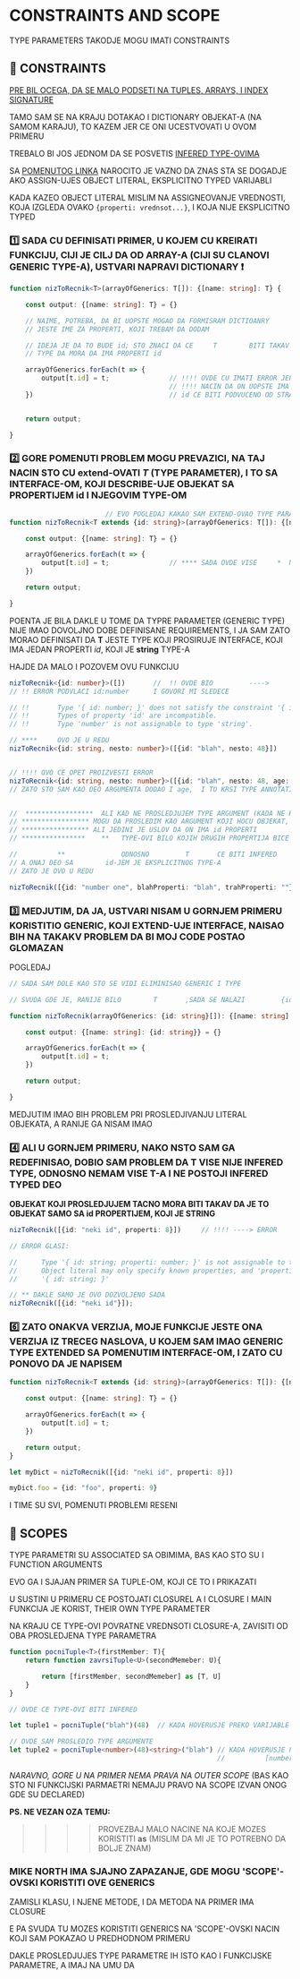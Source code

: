 # CONSTRAINTS AND SCOPE

TYPE PARAMETERS TAKODJE MOGU IMATI CONSTRAINTS

## :hibiscus: CONSTRAINTS

[PRE BIL OCEGA, DA SE MALO PODSETI NA TUPLES, ARRAYS, I INDEX SIGNATURE](https://github.com/Rade58/apis_trying_out_and_practicing/blob/master/TYPESCRIPT/BELESKE/0%29%20VAZNE%20STVARI%20I%20PODSETNIK/INDEX%20SIGNATURE%20AND%20OTHER.md#ovde-zelim-da-se-pozabavim-index-signature-om-ali-takodje-i-da-pregledam-osobine-array-eva-i-tuple-ova)

TAMO SAM SE NA KRAJU DOTAKAO I DICTIONARY OBJEKAT-A (NA SAMOM KARAJU), TO KAZEM JER CE ONI UCESTVOVATI U OVOM PRIMERU

TREBALO BI JOS JEDNOM DA SE POSVETIS [INFERED TYPE-OVIMA](https://github.com/Rade58/apis_trying_out_and_practicing/blob/master/TYPESCRIPT/BELESKE/0%29%20VAZNE%20STVARI%20I%20PODSETNIK/INFERED%20TYPE.md#infered-type)

SA [POMENUTOG LINKA](https://github.com/Rade58/apis_trying_out_and_practicing/blob/master/TYPESCRIPT/BELESKE/0%29%20VAZNE%20STVARI%20I%20PODSETNIK/INFERED%20TYPE.md#ali-obrati-paznju-kada-assign-ujes-object-literal) NAROCITO JE VAZNO DA ZNAS STA SE DOGADJE AKO ASSIGN-UJES OBJECT LITERAL, EKSPLICITNO TYPED VARIJABLI

KADA KAZEO OBJECT LITERAL MISLIM NA ASSIGNEOVANJE VREDNOSTI, KOJA IZGLEDA OVAKO `{properti: vrednsot...}`, I KOJA NIJE EKSPLICITNO TYPED

### :one: SADA CU DEFINISATI PRIMER, U KOJEM CU KREIRATI FUNKCIJU, CIJI JE CILJ DA OD ARRAY-A (CIJI SU CLANOVI GENERIC TYPE-A), USTVARI NAPRAVI DICTIONARY :exclamation:

```typescript
function nizToRecnik<T>(arrayOfGenerics: T[]): {[name: string]: T} {

    const output: {[name: string]: T} = {}

    // NAIME, POTREBA, DA BI UOPSTE MOGAO DA FORMISRAM DICTIOANRY
    // JESTE IME ZA PROPERTI, KOJI TREBAM DA DODAM

    // IDEJA JE DA TO BUDE id; STO ZNACI DA CE     T        BITI TAKAV
    // TYPE DA MORA DA IMA PROPERTI id

    arrayOfGenerics.forEach(t => {
        output[t.id] = t;               // !!!! OVDE CU IMATI ERROR JER NISAM TYPE-OVAO     T       NA TAKAV
                                        // !!!! NACIN DA ON UOPSTE IMA id PROPERTI (KOJI NARAVN OTREBA DA BUDE string TYPE-A)
    })                                  // id CE BITI PODVUCENO OD STRANE TYPESCRIPT-A


    return output;

}
```

### :two: GORE POMENUTI PROBLEM MOGU PREVAZICI, NA TAJ NACIN STO CU extend-OVATI *T* (TYPE PARAMETER), I TO SA INTERFACE-OM, KOJI DESCRIBE-UJE OBJEKAT SA PROPERTIJEM id I NJEGOVIM TYPE-OM

```typescript
                        // EVO POGLEDAJ KAKAO SAM EXTEND-OVAO TYPE PARAMETER
function nizToRecnik<T extends {id: string}>(arrayOfGenerics: T[]): {[name: string]: T} {

    const output: {[name: string]: T} = {}

    arrayOfGenerics.forEach(t => {
        output[t.id] = t;               // **** SADA OVDE VISE     *  NEMA  *     ERRORO-A
    })

    return output;

}

```

POENTA JE BILA DAKLE U TOME DA TYPRE PARAMETER (GENERIC TYPE) NIJE IMAO DOVOLJNO DOBE DEFINISANE REQUIREMENTS, I JA SAM ZATO MORAO DEFINISATI DA **T** JESTE TYPE KOJI PROSIRUJE INTERFACE, KOJI IMA JEDAN PROPERTI *id*, KOJI JE **string** TYPE-A

HAJDE DA MALO I POZOVEM OVU FUNKCIJU

```typescript
nizToRecnik<{id: number}>([])       //  !! OVDE BIO         ---->      ERROR
// !! ERROR PODVLACI id:number      I GOVORI MI SLEDECE

// !!       Type '{ id: number; }' does not satisfy the constraint '{ id: string; }'.
// !!       Types of property 'id' are incompatible.
// !!       Type 'number' is not assignable to type 'string'.

// ****     OVO JE U REDU
nizToRecnik<{id: string, nesto: number}>([{id: "blah", nesto: 48}])


// !!!! OVO CE OPET PROIZVESTI ERROR
nizToRecnik<{id: string, nesto: number}>([{id: "blah", nesto: 48, age: 56}])    //!!  ---->   ERROR
// ZATO STO SAM KAO DEO ARGUMENTA DODAO I age,  I TO KRSI TYPE ANNOTATION


//  *****************  ALI KAD NE PROSLEDJUJEM TYPE ARGUMENT (KADA NE KORISTIM PROSLEDJIVANJE U <>)
// ***************** MOGU DA PROSLEDIM KAO ARGUMENT KOJI HOCU OBJEKAT, ON MOZE BITI BILO KOJI
// ***************** ALI JEDINI JE USLOV DA ON IMA id PROPERTI
// ****************    **   TYPE-OVI BILO KOJIH DRUGIH PROPERTIJA BICE INFERED   **

//          **              ODNOSNO         T       CE BITI INFERED      TYPE-A
// A ONAJ DEO SA        id-JEM JE EKSPLICITNOG TYPE-A
// ZATO JE OVO U REDU

nizToRecnik([{id: "number one", blahProperti: "blah", trahProperti: ""}])

```

### :three: MEDJUTIM, DA JA, USTVARI NISAM U GORNJEM PRIMERU KORISTITIO GENERIC, KOJI EXTEND-UJE INTERFACE, NAISAO BIH NA TAKAKV PROBLEM DA BI MOJ CODE POSTAO GLOMAZAN

POGLEDAJ

```typescript
// SADA SAM DOLE KAO STO SE VIDI ELIMINISAO GENERIC I TYPE

// SVUDA GDE JE, RANIJE BILO        T       ,SADA SE NALAZI         {id: string}

function nizToRecnik(arrayOfGenerics: {id: string}[]): {[name: string]: {id: string}} {

    const output: {[name: string]: {id: string}} = {}

    arrayOfGenerics.forEach(t => {
        output[t.id] = t;
    })

    return output;

}
```

MEDJUTIM IMAO BIH PROBLEM PRI PROSLEDJIVANJU LITERAL OBJEKATA, A RANIJE GA NISAM IMAO

### :four: ALI U GORNJEM PRIMERU, NAKO NSTO SAM GA REDEFINISAO, DOBIO SAM PROBLEM DA **T** VISE NIJE INFERED TYPE, ODNOSNO NEMAM VISE T-A I NE POSTOJI INFERED TYPED DEO

**OBJEKAT KOJI PROSLEDJUJEM TACNO MORA BITI TAKAV DA JE TO OBJEKAT SAMO SA id PROPERTIJEM, KOJI JE STRING**

```typescript
nizToRecnik([{id: "neki id", properti: 8}])     // !!!! ----> ERROR

// ERROR GLASI:

//      Type '{ id: string; properti: number; }' is not assignable to type '{ id: string; }'.
//      Object literal may only specify known properties, and 'properti' does not exist in type 
//      '{ id: string; }'

// ** DAKLE SAMO JE OVO DOZVOLJENO SADA
nizToRecnik([{id: "neki id"}]);
```

### :six: ZATO ONAKVA VERZIJA, MOJE FUNKCIJE JESTE ONA VERZIJA IZ TRECEG NASLOVA, U KOJEM SAM IMAO GENERIC TYPE EXTENDED SA POMENUTIM INTERFACE-OM, I ZATO CU PONOVO DA JE NAPISEM

```typescript
function nizToRecnik<T extends {id: string}>(arrayOfGenerics: T[]): {[name: string]: T} {

    const output: {[name: string]: T} = {}

    arrayOfGenerics.forEach(t => {
        output[t.id] = t;
    })

    return output;
}

let myDict = nizToRecnik([{id: "neki id", properti: 8}])

myDict.foo = {id: "foo", properti: 9}

```

I TIME SU SVI, POMENUTI PROBLEMI RESENI

## :maple_leaf: SCOPES

TYPE PARAMETRI SU ASSOCIATED SA OBIMIMA, BAS KAO STO SU I FUNCTION ARGUMENTS

EVO GA I SJAJAN PRIMER SA TUPLE-OM, KOJI CE TO I PRIKAZATI

U SUSTINI U PRIMERU CE POSTOJATI CLOSUREL A I CLOSURE I MAIN FUNKCIJA JE KORIST, THEIR OWN TYPE PARAMETER

NA KRAJU CE TYPE-OVI POVRATNE VREDNSOTI CLOSURE-A, ZAVISITI OD OBA PROSLEDJENA TYPE PARAMETRA

```typescript
function pocniTuple<T>(firstMember: T){
    return function zavrsiTuple<U>(secondMemeber: U){

        return [firstMember, secondMemeber] as [T, U]
    }
}

// OVDE CE TYPE-OVI BITI INFERED

let tuple1 = pocniTuple("blah")(48)  // KADA HOVERUSJE PREKO VARIJABLE VIDECES   [string, number]

// OVDE SAM PROSLEDIO TYPE ARGUMENTE
let tuple2 = pocniTuple<number>(48)<string>("blah") // KADA HOVERUSJE PREKO VARIJABLE VIDECES
                                                    //          [number, string]

```

*NARAVNO, GORE U NA PRIMER NEMA PRAVA NA OUTER SCOPE* (BAS KAO STO NI FUNKCIJSKI PARMAETRI NEMAJU PRAVO NA SCOPE IZVAN ONOG GDE SU DECLARED)


**PS. NE VEZAN OZA TEMU:**

>>>> PROVEZBAJ MALO NACINE NA KOJE MOZES KORISTITI **as** (MISLIM DA MI JE TO POTREBNO DA BOLJE ZNAM)

### MIKE NORTH IMA SJAJNO ZAPAZANJE, GDE MOGU 'SCOPE'-OVSKI KORISTITI OVE GENERICS

ZAMISLI KLASU, I NJENE METODE, I DA METODA NA PRIMER IMA CLOSURE

E PA  SVUDA TU MOZES KORISTITI GENERICS NA 'SCOPE'-OVSKI NACIN KOJI SAM POKAZAO U PREDHODNOM PRIMERU

DAKLE PROSLEDJUJES TYPE PARAMETRE IH ISTO KAO I FUNKCIJSKE PARAMETRE, A IMAJ NA UMU DA